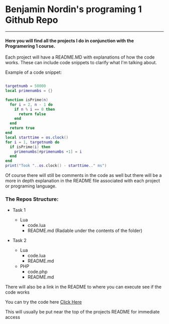 #  Benjamin Nordin's programing 1 Github Repo #

***

#### Here you will find all the projects I do in conjunction with the Programering 1 course. ####


Each project will have a README.MD with explanations of how the code works. These can include code snippets to clarify what I'm talking about.


Example of a code snippet:
```Lua

targetnumb = 50000
local primenumbs = {}

function isPrime(n)
  for i = 2, n - 1 do
    if n % i == 0 then
      return false
    end
  end
  return true
end
local starttime = os.clock()
for i = 1, targetnumb do
  if isPrime(i) then
    primenumbs[#primenumbs +1] = i
  end
end
print("Took "..os.clock() - starttime.." ms")


```

Of course there will still be comments in the code as well but there will be a more in depth explanation in the README file associated with each project or programing language.

### The Repos Structure: ###

- Task 1
  - Lua
    - code.lua
    - README.md (Radable under the contents of the folder)

- Task 2
  - Lua
    - code.lua
    - README.md
  - PHP
    - code.php
    - README.md

There will also be a link in the README to where you can execute see if the code works

You can try the code here [Click Here]

This will usually be put near the top of the projects README for immediate access

[Click Here]: https://github.com/UnboundKey/PRRPRR01
